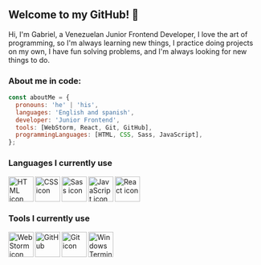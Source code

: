 ## Welcome to my GitHub! 👋

Hi, I'm Gabriel, a Venezuelan Junior Frontend Developer, I love the art of programming, so I'm always learning new things, I practice doing projects on my own, I have fun solving problems, and I'm always looking for new things to do.

<!-- An image here -->

### **About me in code:**
```js
const aboutMe = {
  pronouns: 'he' | 'his',
  languages: 'English and spanish',
  developer: 'Junior Frontend',
  tools: [WebStorm, React, Git, GitHub],
  programmingLanguages: [HTML, CSS, Sass, JavaScript],
};
```

### Languages I currently use

<img src="https://img.icons8.com/color/344/html-5.png" alt="HTML icon" title="HTML" width="50px" align="left"> 
<img src="https://img.icons8.com/color/344/css3.png" alt="CSS icon" title="CSS" width="50px" align="left">
<img src="https://img.icons8.com/external-tal-revivo-shadow-tal-revivo/344/external-sass-a-style-sheet-professional-grade-css-extension-language-logo-shadow-tal-revivo.png" alt="Sass icon" title="Sass" width="50px" align="left">
<img src="https://img.icons8.com/color/344/javascript--v1.png" alt="JavaScript icon" title="JavaScript" width="50px" align="left">
<img src="https://img.icons8.com/color/344/react-native.png" alt="React icon" title="React" width="50px" align="left">

<br/>

<br/>

<br/>

### Tools I currently use

<img src="https://img.icons8.com/color/344/webstorm.png" alt="WebStorm icon" title="WebStorm" width="50px" align="left">
<img src="https://img.icons8.com/external-tal-revivo-color-tal-revivo/344/external-github-with-cat-logo-an-online-community-for-software-development-logo-color-tal-revivo.png" title="GitHub" width="50px" align="left"> 
<img src="https://img.icons8.com/color/344/git.png" alt="Git icon" title="Git" width="50px" align="left"> 
<img src="https://img.icons8.com/ios-filled/344/command-line.png" alt="Windows Terminal icon" title="Windows Terminal" width="50px" align="left"> 

